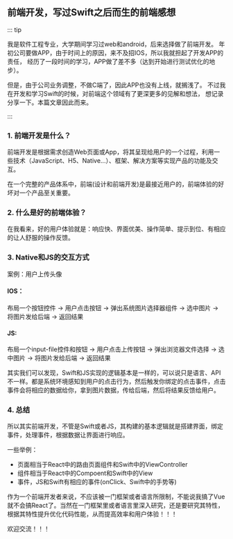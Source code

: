 ## 前端开发，写过Swift之后而生的前端感想

::: tip

我是软件工程专业，大学期间学习过web和android，后来选择做了前端开发。
年初公司要做APP，由于时间上的原因，来不及招IOS，所以我就担起了开发APP的责任，
经历了一段时间的学习，APP做了差不多（达到开始进行测试优化的地步）。

但是，由于公司业务调整，不做C端了，因此APP也没有上线，就搁浅了。
不过我在开发和学习Swift的时候，对前端这个领域有了更深更多的见解和想法，
想记录分享一下。本篇文章因此而来。

:::

### 1. 前端开发是什么？

前端开发是根据需求创造Web页面或App，将其呈现给用户的一个过程，利用一些技术（JavaScript、H5、Native...）、框架、解决方案等实现产品的功能及交互。

在一个完整的产品体系中，前端(设计和前端开发)是最接近用户的，前端体验的好坏对一个产品至关重要。

### 2. 什么是好的前端体验？

在我看来，好的用户体验就是：响应快、界面优美、操作简单、提示到位、有相应的让人舒服的操作反馈。

### 3. Native和JS的交互方式

案例：用户上传头像

#### IOS：
布局一个按钮控件 -> 用户点击按钮 -> 弹出系统图片选择器组件 -> 选中图片 -> 将图片发给后端 -> 返回结果

#### JS:
布局一个input-file控件和按钮 -> 用户点击上传按钮 -> 弹出浏览器文件选择 -> 选中图片 -> 将图片发给后端 -> 返回结果

其实我们可以发现，Swift和JS实现的逻辑基本是一样的，可以说只是语言、API不一样。都是系统环境感知到用户的点击行为，然后触发你绑定的点击事件，点击事件会将相应的数据给你，拿到图片数据，传给后端，然后将结果反馈给用户。

### 4. 总结

所以其实前端开发，不管是Swift或者JS，其构建的基本逻辑就是搭建界面，绑定事件，处理事件，根据数据让界面进行响应。

一些举例：

- 页面相当于React中的路由页面组件和Swift中的ViewController
- 组件相当于React中的Compoent和Swift中的View
- 事件，JS和Swift有相应的事件(onClick、Swift中的手势等)

作为一个前端开发者来说，不应该被一门框架或者语言所限制，不能说我搞了Vue就不会搞React了。当然在一门框架里或者语言里深入研究，还是要研究其特性，根据其特性提升优化代码性能，从而提高效率和用户体验！！！

欢迎交流！！！


<Comment/>

